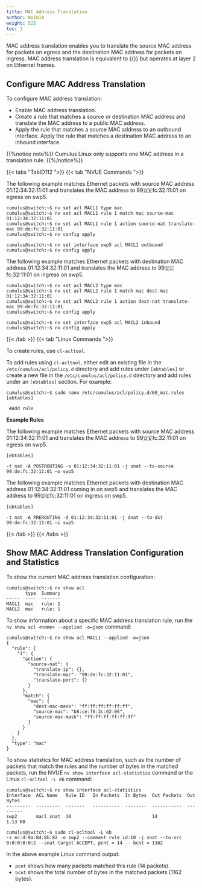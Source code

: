 ```yaml
---
title: MAC Address Translation
author: NVIDIA
weight: 525
toc: 3
---
```

MAC address translation enables you to translate the source MAC address for packets on egress and the destination MAC address for packets on ingress. MAC address translation is equivalent to {{<link url="Network-Address-Translation-NAT/#static-nat" text="static NAT">}} but operates at layer 2 on Ethernet frames.

## Configure MAC Address Translation

To configure MAC address translation:
- Enable MAC address translation. 
- Create a rule that matches a source or destination MAC address and translate the MAC address to a public MAC address.
- Apply the rule that matches a source MAC address to an outbound interface. Apply the rule that matches a destination MAC address to an inbound interface.

{{%notice note%}}
Cumulus Linux only supports one MAC address in a translation rule.
{{%/notice%}}

{{< tabs "TabID112 ">}}
{{< tab "NVUE Commands ">}}

The following example matches Ethernet packets with source MAC address 01:12:34:32:11:01 and translates the MAC address to 99:de:fc:32:11:01 on egress on swp5.

```
cumulus@switch:~$ nv set acl MACL1 type mac
cumulus@switch:~$ nv set acl MACL1 rule 1 match mac source-mac 01:12:34:32:11:01 
cumulus@switch:~$ nv set acl MACL1 rule 1 action source-nat translate-mac 99:de:fc:32:11:01 
cumulus@switch:~$ nv config apply

cumulus@switch:~$ nv set interface swp5 acl MACL1 outbound  
cumulus@switch:~$ nv config apply   
```

The following example matches Ethernet packets with destination MAC address 01:12:34:32:11:01 and translates the MAC address to 99:de:fc:32:11:01 on ingress on swp5.

```
cumulus@switch:~$ nv set acl MACL2 type mac
cumulus@switch:~$ nv set acl MACL2 rule 1 match mac dest-mac 01:12:34:32:11:01 
cumulus@switch:~$ nv set acl MACL2 rule 1 action dest-nat translate-mac 99:de:fc:32:11:01
cumulus@switch:~$ nv config apply

cumulus@switch:~$ nv set interface swp5 acl MACL2 inbound  
cumulus@switch:~$ nv config apply   
```

{{< /tab >}}
{{< tab "Linux Commands ">}}

To create rules, use `cl-acltool`.

To add rules using `cl-acltool`, either edit an existing file in the `/etc/cumulus/acl/policy.d` directory and add rules under `[ebtables]` or create a new file in the `/etc/cumulus/acl/policy.d` directory and add rules under an `[ebtables]` section. For example:

```
cumulus@switch:~$ sudo nano /etc/cumulus/acl/policy.d/60_mac.rules
[ebtables]

 #Add rule
```

**Example Rules**

The following example matches Ethernet packets with source MAC address 01:12:34:32:11:01 and translates the MAC address to 99:de:fc:32:11:01 on egress on swp5.

```
[ebtables]

-t nat -A POSTROUTING -s 01:12:34:32:11:01 -j snat --to-source 99:de:fc:32:11:01 –o swp5   
```

The following example matches Ethernet packets with destination MAC address 01:12:34:32:11:01 coming in on swp5 and translates the MAC address to 99:de:fc:32:11:01 on ingress on swp5.

```
[ebtables]

-t nat -A PREROUTING -d 01:12:34:32:11:01 -j dnat --to-dst 99:de:fc:32:11:01 –i swp5  
```

{{< /tab >}}
{{< /tabs >}}

## Show MAC Address Translation Configuration and Statistics

To show the current MAC address translation configuration:

```
cumulus@switch:~$ nv show acl
       type  Summary
-----  ----  -------
MACL1  mac   rule: 1
MACL2  mac   rule: 1
```

To show information about a specific MAC address translation rule, run the `nv show acl <name> --applied -o=json` command:

```
cumulus@switch:~$ nv show acl MACL1 --applied -o=json
{
  "rule": {
    "1": {
      "action": {
        "source-nat": {
          "translate-ip": {},
          "translate-mac": "99:de:fc:32:11:01",
          "translate-port": {}
        }
      },
      "match": {
        "mac": {
          "dest-mac-mask": "ff:ff:ff:ff:ff:ff",
          "source-mac": "b8:ce:f6:3c:62:06",
          "source-mac-mask": "ff:ff:ff:ff:ff:ff"
        }
      }
    }
  },
  "type": "mac"
}
```

To show statistics for MAC address translation, such as the number of packets that match the rules and the number of bytes in the matched packets, run the NVUE `nv show interface acl-statistics` command or the Linux `cl-acltool -L eb` command:

```
cumulus@switch:~$ nv show interface acl-statistics
Interface  ACL Name   Rule ID   In Packets  In Bytes  Out Packets  Out Bytes
---------  ---------  -------   ----------  --------  -----------  ---------
swp2       macl_snat  10                              14            1.13 KB
```

```
cumulus@switch:~$ sudo cl-acltool -L eb
-s ec:d:9a:84:8b:82 -o swp2 --comment rule_id:10 -j snat --to-src 0:0:0:0:0:2 --snat-target ACCEPT, pcnt = 14 -- bcnt = 1162
```

In the above example Linux command output:
- `pcnt` shows how many packets matched this rule (14 packets).
- `bcnt` shows the total number of bytes in the matched packets (1162 bytes).
